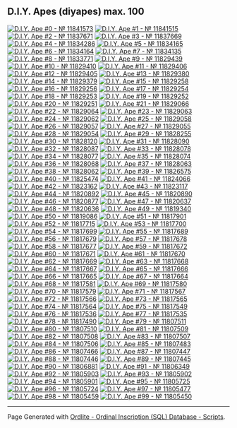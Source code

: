 ## D.I.Y. Apes (diyapes) max. 100

<a href="https://ordinals.com/inscription/60b5499a39f40d387fb2feff5b96b0f31759aefeaec7af84c0b3b8f88a652ce4i0" title="D.I.Y. Ape #0 - № 11841573"><img src="https://ordbase.github.io/num/11841573.png" alt="D.I.Y. Ape #0 - № 11841573"></a>
<a href="https://ordinals.com/inscription/72c4b485311fdbf176ac7832b0e8a35922278f86cf120aecefe1ad1ad3e9f122i0" title="D.I.Y. Ape #1 - № 11841515"><img src="https://ordbase.github.io/num/11841515.png" alt="D.I.Y. Ape #1 - № 11841515"></a>
<a href="https://ordinals.com/inscription/84165c2049c3a81ec2917f23e99181b861af588a75fb93d5b6f51fc2b75c64cei0" title="D.I.Y. Ape #2 - № 11837671"><img src="https://ordbase.github.io/num/11837671.png" alt="D.I.Y. Ape #2 - № 11837671"></a>
<a href="https://ordinals.com/inscription/91fbfa8e951776bc4f667b55dee4ab9844222e74e05a65455dbec7b60da83b04i0" title="D.I.Y. Ape #3 - № 11837669"><img src="https://ordbase.github.io/num/11837669.png" alt="D.I.Y. Ape #3 - № 11837669"></a>
<a href="https://ordinals.com/inscription/6f1dc04f8c56c292af27792ce04470f9d4e75a0632410f3d0c0b24f587ed0d39i0" title="D.I.Y. Ape #4 - № 11834286"><img src="https://ordbase.github.io/num/11834286.png" alt="D.I.Y. Ape #4 - № 11834286"></a>
<a href="https://ordinals.com/inscription/172fe4cf7cec2cc7134b47f3e49635e3bbdc6121a95da8dd6170955992b0a97ei0" title="D.I.Y. Ape #5 - № 11834165"><img src="https://ordbase.github.io/num/11834165.png" alt="D.I.Y. Ape #5 - № 11834165"></a>
<a href="https://ordinals.com/inscription/c7e29a677f8a5ee98ad6e355cf229cf6ec57a554da6ce7abd4a332c22014fa36i0" title="D.I.Y. Ape #6 - № 11834164"><img src="https://ordbase.github.io/num/11834164.png" alt="D.I.Y. Ape #6 - № 11834164"></a>
<a href="https://ordinals.com/inscription/dfd636aed9d2b0c532461472b6d51e8f96d5f35bd6fda83751412b1751db3f90i0" title="D.I.Y. Ape #7 - № 11834135"><img src="https://ordbase.github.io/num/11834135.png" alt="D.I.Y. Ape #7 - № 11834135"></a>
<a href="https://ordinals.com/inscription/b488ce91d6015f226058296399cedb57c070f24f8be5c85ff83707a3f8b2d6c7i0" title="D.I.Y. Ape #8 - № 11833771"><img src="https://ordbase.github.io/num/11833771.png" alt="D.I.Y. Ape #8 - № 11833771"></a>
<a href="https://ordinals.com/inscription/21912da3d733dbceac25336b0eeb94b3c5feb5ce7316c54ed7d6db8440eedd1ai0" title="D.I.Y. Ape #9 - № 11829439"><img src="https://ordbase.github.io/num/11829439.png" alt="D.I.Y. Ape #9 - № 11829439"></a>
<a href="https://ordinals.com/inscription/27f5c962d464c38e28449cb92377dd55a413898180570806940d0b7cc00de6f3i0" title="D.I.Y. Ape #10 - № 11829410"><img src="https://ordbase.github.io/num/11829410.png" alt="D.I.Y. Ape #10 - № 11829410"></a>
<a href="https://ordinals.com/inscription/c7c816b30c7e0e4cf909caefd93fc34d3a523bffc4535fd6c90943ea5e077478i0" title="D.I.Y. Ape #11 - № 11829406"><img src="https://ordbase.github.io/num/11829406.png" alt="D.I.Y. Ape #11 - № 11829406"></a>
<a href="https://ordinals.com/inscription/e6466bfb58cb0bd50f6fda94b45f8d39a0623c298fc6eaea97bd822698b88c1ei0" title="D.I.Y. Ape #12 - № 11829405"><img src="https://ordbase.github.io/num/11829405.png" alt="D.I.Y. Ape #12 - № 11829405"></a>
<a href="https://ordinals.com/inscription/a27c5f70bff1458ef21babde4f592f7564a5d40e0d32e85ec00cff7b5b2c1958i0" title="D.I.Y. Ape #13 - № 11829380"><img src="https://ordbase.github.io/num/11829380.png" alt="D.I.Y. Ape #13 - № 11829380"></a>
<a href="https://ordinals.com/inscription/5ae977c5f3b665a6dbed945d436efc2cb603da8392fe98ea7bce2df0fd4ba536i0" title="D.I.Y. Ape #14 - № 11829379"><img src="https://ordbase.github.io/num/11829379.png" alt="D.I.Y. Ape #14 - № 11829379"></a>
<a href="https://ordinals.com/inscription/e249541371ef7789b2ed8685f452fcb00b9bcd6fb059ddaab26dc18561f14ec6i0" title="D.I.Y. Ape #15 - № 11829258"><img src="https://ordbase.github.io/num/11829258.png" alt="D.I.Y. Ape #15 - № 11829258"></a>
<a href="https://ordinals.com/inscription/7da1a2410430347debba67b7bfc0e9b5677795c697ed3976a010500e860e7638i0" title="D.I.Y. Ape #16 - № 11829256"><img src="https://ordbase.github.io/num/11829256.png" alt="D.I.Y. Ape #16 - № 11829256"></a>
<a href="https://ordinals.com/inscription/150e7f85854b7c9f0697bd47d9c28c7c8dda9961fd90ae98249b1c658af1affbi0" title="D.I.Y. Ape #17 - № 11829254"><img src="https://ordbase.github.io/num/11829254.png" alt="D.I.Y. Ape #17 - № 11829254"></a>
<a href="https://ordinals.com/inscription/58e34424570f237da03411942a983369d42cd8ef32346fcea9a4c2b00983488fi0" title="D.I.Y. Ape #18 - № 11829253"><img src="https://ordbase.github.io/num/11829253.png" alt="D.I.Y. Ape #18 - № 11829253"></a>
<a href="https://ordinals.com/inscription/3e56c911667a8c0af9db122fc0fe8f5f1888f8a4f30d2f70303c7c0b8b2da961i0" title="D.I.Y. Ape #19 - № 11829252"><img src="https://ordbase.github.io/num/11829252.png" alt="D.I.Y. Ape #19 - № 11829252"></a>
<a href="https://ordinals.com/inscription/b954c87087c714187be558ee76f3ee544d83b956245613cc6ba84a9a4de8a22bi0" title="D.I.Y. Ape #20 - № 11829251"><img src="https://ordbase.github.io/num/11829251.png" alt="D.I.Y. Ape #20 - № 11829251"></a>
<a href="https://ordinals.com/inscription/7a9128b7a9396a2c6595957040de1252df1011b31382c60c3548371f9e8ee0e9i0" title="D.I.Y. Ape #21 - № 11829066"><img src="https://ordbase.github.io/num/11829066.png" alt="D.I.Y. Ape #21 - № 11829066"></a>
<a href="https://ordinals.com/inscription/27a62281cb343c74d7d9e1a69f1835a7219e67b04bceccd342d8571cf79ea5d2i0" title="D.I.Y. Ape #22 - № 11829064"><img src="https://ordbase.github.io/num/11829064.png" alt="D.I.Y. Ape #22 - № 11829064"></a>
<a href="https://ordinals.com/inscription/f1d50652afa8bd839320a1e2fe60d857921c3e9edb15a27a8293ce11907480a3i0" title="D.I.Y. Ape #23 - № 11829063"><img src="https://ordbase.github.io/num/11829063.png" alt="D.I.Y. Ape #23 - № 11829063"></a>
<a href="https://ordinals.com/inscription/2297709d57d68d3acdfa5a5b598b27fdc01444411ec7205caba52ced860a139fi0" title="D.I.Y. Ape #24 - № 11829062"><img src="https://ordbase.github.io/num/11829062.png" alt="D.I.Y. Ape #24 - № 11829062"></a>
<a href="https://ordinals.com/inscription/043ada06ab3e23cb37ec583714abaa3f4488f470434a500dca17e35ae629a824i0" title="D.I.Y. Ape #25 - № 11829058"><img src="https://ordbase.github.io/num/11829058.png" alt="D.I.Y. Ape #25 - № 11829058"></a>
<a href="https://ordinals.com/inscription/09457c3662f00c1d83f971a53d61768651574fd3422c012fb198836424c1731ci0" title="D.I.Y. Ape #26 - № 11829057"><img src="https://ordbase.github.io/num/11829057.png" alt="D.I.Y. Ape #26 - № 11829057"></a>
<a href="https://ordinals.com/inscription/3002d4eb17e9708ffbf8f0b05c9232c8d948bfb8c796d8bb1e82f2b8260fa708i0" title="D.I.Y. Ape #27 - № 11829055"><img src="https://ordbase.github.io/num/11829055.png" alt="D.I.Y. Ape #27 - № 11829055"></a>
<a href="https://ordinals.com/inscription/bbbd5cdebd5d450e937dfd4b3ccaeb5bfef91d58a4e6888b2eaefdcabc43fd1ei0" title="D.I.Y. Ape #28 - № 11829054"><img src="https://ordbase.github.io/num/11829054.png" alt="D.I.Y. Ape #28 - № 11829054"></a>
<a href="https://ordinals.com/inscription/e31e6fa403ab86bc9dbc125781dc9b4a929d76f57a7550f264649375f72be122i0" title="D.I.Y. Ape #29 - № 11828255"><img src="https://ordbase.github.io/num/11828255.png" alt="D.I.Y. Ape #29 - № 11828255"></a>
<a href="https://ordinals.com/inscription/5bb5b4bcb960d0bed70b16d0c319c5f6dd9675cbdc34a93382d6fe27f3ce2d5ci0" title="D.I.Y. Ape #30 - № 11828120"><img src="https://ordbase.github.io/num/11828120.png" alt="D.I.Y. Ape #30 - № 11828120"></a>
<a href="https://ordinals.com/inscription/b5db2c846b4ca5b5dfd2201f47c9dad2fd394895cab93e7528aedccabe18c7e5i0" title="D.I.Y. Ape #31 - № 11828090"><img src="https://ordbase.github.io/num/11828090.png" alt="D.I.Y. Ape #31 - № 11828090"></a>
<a href="https://ordinals.com/inscription/75b3ce2f6221258b5a97f0ae358bd81b6929afd361fecf2d7d0b5562cc5c85c0i0" title="D.I.Y. Ape #32 - № 11828087"><img src="https://ordbase.github.io/num/11828087.png" alt="D.I.Y. Ape #32 - № 11828087"></a>
<a href="https://ordinals.com/inscription/a8eff6642ba01e9ac9b8ea3cd7bec986383a665a1dc314b9e52be26d475a8a8di0" title="D.I.Y. Ape #33 - № 11828078"><img src="https://ordbase.github.io/num/11828078.png" alt="D.I.Y. Ape #33 - № 11828078"></a>
<a href="https://ordinals.com/inscription/53ad2a5d7cd93fc4e24c7ac6a407bb7cc085f47c7e513f7913e3f38de7a8c985i0" title="D.I.Y. Ape #34 - № 11828077"><img src="https://ordbase.github.io/num/11828077.png" alt="D.I.Y. Ape #34 - № 11828077"></a>
<a href="https://ordinals.com/inscription/bf08cfb78f6b2347d440b0a82a84d5e62ffd6d3bab250efa6ad821afdf72a572i0" title="D.I.Y. Ape #35 - № 11828074"><img src="https://ordbase.github.io/num/11828074.png" alt="D.I.Y. Ape #35 - № 11828074"></a>
<a href="https://ordinals.com/inscription/26f11d05730f553b58e328752f871000bb0b56f89fdeb630e08df77394e3923ai0" title="D.I.Y. Ape #36 - № 11828068"><img src="https://ordbase.github.io/num/11828068.png" alt="D.I.Y. Ape #36 - № 11828068"></a>
<a href="https://ordinals.com/inscription/7798df5aa4522ff27a56d88f88777525707cc2e69d128a26317cbb19c77c3512i0" title="D.I.Y. Ape #37 - № 11828063"><img src="https://ordbase.github.io/num/11828063.png" alt="D.I.Y. Ape #37 - № 11828063"></a>
<a href="https://ordinals.com/inscription/a2d3ca8f841e66fa848dc14a6316c271d9f49bdab972e62a110c6780b15c17b9i0" title="D.I.Y. Ape #38 - № 11828062"><img src="https://ordbase.github.io/num/11828062.png" alt="D.I.Y. Ape #38 - № 11828062"></a>
<a href="https://ordinals.com/inscription/f8a2544788dec78ed2f34180cb3ccff68ba809b59613d8a3fb860c5a9f8ce7c6i0" title="D.I.Y. Ape #39 - № 11826575"><img src="https://ordbase.github.io/num/11826575.png" alt="D.I.Y. Ape #39 - № 11826575"></a>
<a href="https://ordinals.com/inscription/d69fca7b32413999b120a22fe5ca09663399d66c6694bf64f6a819d693aad295i0" title="D.I.Y. Ape #40 - № 11825474"><img src="https://ordbase.github.io/num/11825474.png" alt="D.I.Y. Ape #40 - № 11825474"></a>
<a href="https://ordinals.com/inscription/6ea90b12dfc08806e91b3214484b0f2a6d0f0097196502e9aa0566c345816e36i0" title="D.I.Y. Ape #41 - № 11824066"><img src="https://ordbase.github.io/num/11824066.png" alt="D.I.Y. Ape #41 - № 11824066"></a>
<a href="https://ordinals.com/inscription/fab4c339a8b8b951f32c260853c34728405ebde040bef980147bf74934f25942i0" title="D.I.Y. Ape #42 - № 11823162"><img src="https://ordbase.github.io/num/11823162.png" alt="D.I.Y. Ape #42 - № 11823162"></a>
<a href="https://ordinals.com/inscription/68137a290f4031d6d07185b7a24c5ee01a0decdf7d25af131731b85f65029344i0" title="D.I.Y. Ape #43 - № 11823117"><img src="https://ordbase.github.io/num/11823117.png" alt="D.I.Y. Ape #43 - № 11823117"></a>
<a href="https://ordinals.com/inscription/c156bfd4d787f2920ef8477a15bfb8f2f9660f9830c00138c8c8f71bc7353436i0" title="D.I.Y. Ape #44 - № 11820892"><img src="https://ordbase.github.io/num/11820892.png" alt="D.I.Y. Ape #44 - № 11820892"></a>
<a href="https://ordinals.com/inscription/bbbe095e000a438494c051c706dd170c7a222fcbf07e557bb5208ce1fa68912fi0" title="D.I.Y. Ape #45 - № 11820890"><img src="https://ordbase.github.io/num/11820890.png" alt="D.I.Y. Ape #45 - № 11820890"></a>
<a href="https://ordinals.com/inscription/bc8919c95dfc7eccfb32448b363d3438aa32bd3f9c7e8c7fe33d1157a799aaafi0" title="D.I.Y. Ape #46 - № 11820877"><img src="https://ordbase.github.io/num/11820877.png" alt="D.I.Y. Ape #46 - № 11820877"></a>
<a href="https://ordinals.com/inscription/bd37a5e331696242366c4d64ea2f01800e0d4d63b56c29c0954a5ceffe6ed48ai0" title="D.I.Y. Ape #47 - № 11820637"><img src="https://ordbase.github.io/num/11820637.png" alt="D.I.Y. Ape #47 - № 11820637"></a>
<a href="https://ordinals.com/inscription/d0345301f899f3cf2067f6fae76a6be60dfb2398e067040f729b8d98c60fed88i0" title="D.I.Y. Ape #48 - № 11820636"><img src="https://ordbase.github.io/num/11820636.png" alt="D.I.Y. Ape #48 - № 11820636"></a>
<a href="https://ordinals.com/inscription/319612d817b5a64dbac68c862659b487238ac18beecfdf9cda318520b164298di0" title="D.I.Y. Ape #49 - № 11819340"><img src="https://ordbase.github.io/num/11819340.png" alt="D.I.Y. Ape #49 - № 11819340"></a>
<a href="https://ordinals.com/inscription/cd62fc663b78bf435af3f3bb4ce6cf7b1671de46e0f614740fff676bfcddb9abi0" title="D.I.Y. Ape #50 - № 11819086"><img src="https://ordbase.github.io/num/11819086.png" alt="D.I.Y. Ape #50 - № 11819086"></a>
<a href="https://ordinals.com/inscription/946abaf08383ede98c7faf512f529f58cd96188804d4a7886686325a440fba93i0" title="D.I.Y. Ape #51 - № 11817901"><img src="https://ordbase.github.io/num/11817901.png" alt="D.I.Y. Ape #51 - № 11817901"></a>
<a href="https://ordinals.com/inscription/03170e94e248230605128a61147604a878574f2920ca184bf65610be0d39f1d7i0" title="D.I.Y. Ape #52 - № 11817715"><img src="https://ordbase.github.io/num/11817715.png" alt="D.I.Y. Ape #52 - № 11817715"></a>
<a href="https://ordinals.com/inscription/775e6fec39819d6451e055400de53bb626700125cb624d71831f19fbf75fb584i0" title="D.I.Y. Ape #53 - № 11817700"><img src="https://ordbase.github.io/num/11817700.png" alt="D.I.Y. Ape #53 - № 11817700"></a>
<a href="https://ordinals.com/inscription/469ea8ee672f6529c01782bc5e2be450c44f927152ea33c1ed0c5145d118a984i0" title="D.I.Y. Ape #54 - № 11817699"><img src="https://ordbase.github.io/num/11817699.png" alt="D.I.Y. Ape #54 - № 11817699"></a>
<a href="https://ordinals.com/inscription/f16adaca0824a569c5ff0d52bda415ae8c9c871af1716954fd390610e5d46837i0" title="D.I.Y. Ape #55 - № 11817689"><img src="https://ordbase.github.io/num/11817689.png" alt="D.I.Y. Ape #55 - № 11817689"></a>
<a href="https://ordinals.com/inscription/f6dc879f0aa5112dce35ac6a818ec08ec84ca67b8f3c3b8efe6037c7273f01d0i0" title="D.I.Y. Ape #56 - № 11817679"><img src="https://ordbase.github.io/num/11817679.png" alt="D.I.Y. Ape #56 - № 11817679"></a>
<a href="https://ordinals.com/inscription/0b6c7fa482b912245c7fe214429bde74ca6b780a6036ca628d3895ae7a8439a9i0" title="D.I.Y. Ape #57 - № 11817678"><img src="https://ordbase.github.io/num/11817678.png" alt="D.I.Y. Ape #57 - № 11817678"></a>
<a href="https://ordinals.com/inscription/081485be7deb248bc86510d4393e43729927e55b22c4480a6cae47eeeda272aei0" title="D.I.Y. Ape #58 - № 11817677"><img src="https://ordbase.github.io/num/11817677.png" alt="D.I.Y. Ape #58 - № 11817677"></a>
<a href="https://ordinals.com/inscription/a742ca247feaed39afecb25e39cfa2e12d3a2fdaff5416a768e96829116549c1i0" title="D.I.Y. Ape #59 - № 11817672"><img src="https://ordbase.github.io/num/11817672.png" alt="D.I.Y. Ape #59 - № 11817672"></a>
<a href="https://ordinals.com/inscription/75e6efd2907461a6511fc1f19f4c54de8104187e0541ac9e67627eecb801b7bbi0" title="D.I.Y. Ape #60 - № 11817671"><img src="https://ordbase.github.io/num/11817671.png" alt="D.I.Y. Ape #60 - № 11817671"></a>
<a href="https://ordinals.com/inscription/336c6d7d91429fdee874163dcabbccc196aefd6c01390011be527b626ad60387i0" title="D.I.Y. Ape #61 - № 11817670"><img src="https://ordbase.github.io/num/11817670.png" alt="D.I.Y. Ape #61 - № 11817670"></a>
<a href="https://ordinals.com/inscription/cf1ca5b42e2558d75662ce3f0a7248834d82618a4f938a0b64ff6fd1266c8154i0" title="D.I.Y. Ape #62 - № 11817669"><img src="https://ordbase.github.io/num/11817669.png" alt="D.I.Y. Ape #62 - № 11817669"></a>
<a href="https://ordinals.com/inscription/c810868ebba4771f4fc8bbbc66074d1c8c332bdaf6a64398f5085387ee22fa53i0" title="D.I.Y. Ape #63 - № 11817668"><img src="https://ordbase.github.io/num/11817668.png" alt="D.I.Y. Ape #63 - № 11817668"></a>
<a href="https://ordinals.com/inscription/ea7d2aa01b4ddf6f6300ff51556e3c0885ef2f3f3b14e7e39c902871d9a6f13ei0" title="D.I.Y. Ape #64 - № 11817667"><img src="https://ordbase.github.io/num/11817667.png" alt="D.I.Y. Ape #64 - № 11817667"></a>
<a href="https://ordinals.com/inscription/b6de1f29961598e46b63b48db2a0937d8cc65363c7e7ab07e0c358c781083730i0" title="D.I.Y. Ape #65 - № 11817666"><img src="https://ordbase.github.io/num/11817666.png" alt="D.I.Y. Ape #65 - № 11817666"></a>
<a href="https://ordinals.com/inscription/23ce5a3d10be51d597ac074d386a26355df12043998c0f81a4fee4201ec1422di0" title="D.I.Y. Ape #66 - № 11817665"><img src="https://ordbase.github.io/num/11817665.png" alt="D.I.Y. Ape #66 - № 11817665"></a>
<a href="https://ordinals.com/inscription/e1d18ac7df37e7f71f9a3e60f478a959de1848e52e899eba7d87ba4b1c58ef0ai0" title="D.I.Y. Ape #67 - № 11817664"><img src="https://ordbase.github.io/num/11817664.png" alt="D.I.Y. Ape #67 - № 11817664"></a>
<a href="https://ordinals.com/inscription/a06cb82e0d433029bceba97192b445080d46461b79eb3241f382a2f55bb2c172i0" title="D.I.Y. Ape #68 - № 11817581"><img src="https://ordbase.github.io/num/11817581.png" alt="D.I.Y. Ape #68 - № 11817581"></a>
<a href="https://ordinals.com/inscription/927aa7e02dcb64f9b47ed7c54c74ccee5cd1001f5cc86b177fb0f27316d34a20i0" title="D.I.Y. Ape #69 - № 11817580"><img src="https://ordbase.github.io/num/11817580.png" alt="D.I.Y. Ape #69 - № 11817580"></a>
<a href="https://ordinals.com/inscription/679d93bbaab62517cbb53f756368b8c5f8b47fa726a83cae0e634a78d88526bai0" title="D.I.Y. Ape #70 - № 11817579"><img src="https://ordbase.github.io/num/11817579.png" alt="D.I.Y. Ape #70 - № 11817579"></a>
<a href="https://ordinals.com/inscription/236f8ef89a1449ae281d0db6261eb5c164daebbf47df6b643bca6230672b2923i0" title="D.I.Y. Ape #71 - № 11817567"><img src="https://ordbase.github.io/num/11817567.png" alt="D.I.Y. Ape #71 - № 11817567"></a>
<a href="https://ordinals.com/inscription/95fdd17db46b389cac8cf175bfd5f9797c7782e8d13d3c73d6ea7ca8d851171di0" title="D.I.Y. Ape #72 - № 11817566"><img src="https://ordbase.github.io/num/11817566.png" alt="D.I.Y. Ape #72 - № 11817566"></a>
<a href="https://ordinals.com/inscription/9f19f2a7e645964d27c3f0725d7dd730319575755866d1c0ccb923b703b32cffi0" title="D.I.Y. Ape #73 - № 11817565"><img src="https://ordbase.github.io/num/11817565.png" alt="D.I.Y. Ape #73 - № 11817565"></a>
<a href="https://ordinals.com/inscription/13aaece50e84f33480546c65717538c03721f2fbbca39c65daa6c45f3a6117fei0" title="D.I.Y. Ape #74 - № 11817564"><img src="https://ordbase.github.io/num/11817564.png" alt="D.I.Y. Ape #74 - № 11817564"></a>
<a href="https://ordinals.com/inscription/e4a6c3463216c0dfa2156e9bef2b968325c44a9529e9e08785f11e10cf206968i0" title="D.I.Y. Ape #75 - № 11817549"><img src="https://ordbase.github.io/num/11817549.png" alt="D.I.Y. Ape #75 - № 11817549"></a>
<a href="https://ordinals.com/inscription/3a7d0e0ee924d4b670e9a639516c7867b322a230a1284510cc5ac5605f6d0c15i0" title="D.I.Y. Ape #76 - № 11817536"><img src="https://ordbase.github.io/num/11817536.png" alt="D.I.Y. Ape #76 - № 11817536"></a>
<a href="https://ordinals.com/inscription/97beddd8f6715ceeba7c634883d4e698ee9404ea4b55af6163f2c223243b58f0i0" title="D.I.Y. Ape #77 - № 11817535"><img src="https://ordbase.github.io/num/11817535.png" alt="D.I.Y. Ape #77 - № 11817535"></a>
<a href="https://ordinals.com/inscription/433d08a034e46132279e7f8181c790134f72cde01fc26c85dbe47898fe8e6aebi0" title="D.I.Y. Ape #78 - № 11817490"><img src="https://ordbase.github.io/num/11817490.png" alt="D.I.Y. Ape #78 - № 11817490"></a>
<a href="https://ordinals.com/inscription/a729ec1da818bb65a65e3262addecc263a8ecb8cc72a3d6241ecd098b834cbdbi0" title="D.I.Y. Ape #79 - № 11807511"><img src="https://ordbase.github.io/num/11807511.png" alt="D.I.Y. Ape #79 - № 11807511"></a>
<a href="https://ordinals.com/inscription/5bd7484436f0aa252287200d7bf751d0826326211cff3aebde3e917eb9a842b6i0" title="D.I.Y. Ape #80 - № 11807510"><img src="https://ordbase.github.io/num/11807510.png" alt="D.I.Y. Ape #80 - № 11807510"></a>
<a href="https://ordinals.com/inscription/afc2acf61d62d2c6b9aa25162e117d14f4fa085575e546273ede4602c2c631b1i0" title="D.I.Y. Ape #81 - № 11807509"><img src="https://ordbase.github.io/num/11807509.png" alt="D.I.Y. Ape #81 - № 11807509"></a>
<a href="https://ordinals.com/inscription/2b81999303779ac465bdd82b524bcc2cc26a1f870600513c670f07329ec44c66i0" title="D.I.Y. Ape #82 - № 11807508"><img src="https://ordbase.github.io/num/11807508.png" alt="D.I.Y. Ape #82 - № 11807508"></a>
<a href="https://ordinals.com/inscription/2dbaaaf67d9f64aa4608c7110f1ec910b3b002a621f02ebc614139c46a54bc64i0" title="D.I.Y. Ape #83 - № 11807507"><img src="https://ordbase.github.io/num/11807507.png" alt="D.I.Y. Ape #83 - № 11807507"></a>
<a href="https://ordinals.com/inscription/09f56c58a99b272e70a5c25d68bc8acfecef2308897b6f9a75278425b4d10d32i0" title="D.I.Y. Ape #84 - № 11807506"><img src="https://ordbase.github.io/num/11807506.png" alt="D.I.Y. Ape #84 - № 11807506"></a>
<a href="https://ordinals.com/inscription/a6570912e552dde780e5d578fce2f92d7ff8dca31de7228660d8c2976d6379c6i0" title="D.I.Y. Ape #85 - № 11807483"><img src="https://ordbase.github.io/num/11807483.png" alt="D.I.Y. Ape #85 - № 11807483"></a>
<a href="https://ordinals.com/inscription/c07c200bc0ae8481890d862b2ad95c5935f9907e91d8ca56fa8301ecb129b663i0" title="D.I.Y. Ape #86 - № 11807466"><img src="https://ordbase.github.io/num/11807466.png" alt="D.I.Y. Ape #86 - № 11807466"></a>
<a href="https://ordinals.com/inscription/0ede1d2ba4228a608481895d26d44111dd6d6c37929b427a593ebc1695cd341di0" title="D.I.Y. Ape #87 - № 11807447"><img src="https://ordbase.github.io/num/11807447.png" alt="D.I.Y. Ape #87 - № 11807447"></a>
<a href="https://ordinals.com/inscription/b6f61373326ff018b49e37340016203ccd20b1eb538bfbc841521689c33c294ei0" title="D.I.Y. Ape #88 - № 11807446"><img src="https://ordbase.github.io/num/11807446.png" alt="D.I.Y. Ape #88 - № 11807446"></a>
<a href="https://ordinals.com/inscription/f691af019090c92fc4ad888948cae62d36f98a11ddf73cfb19cdd2358a94fc4fi0" title="D.I.Y. Ape #89 - № 11807445"><img src="https://ordbase.github.io/num/11807445.png" alt="D.I.Y. Ape #89 - № 11807445"></a>
<a href="https://ordinals.com/inscription/69ad3af662307826cacbf9e3fa75ab5e64861149bd930482b8d0717057312be7i0" title="D.I.Y. Ape #90 - № 11806881"><img src="https://ordbase.github.io/num/11806881.png" alt="D.I.Y. Ape #90 - № 11806881"></a>
<a href="https://ordinals.com/inscription/292699e9626e783339404d957c3c467ecd40c78d2886836c2738152bcdf6a3f6i0" title="D.I.Y. Ape #91 - № 11806349"><img src="https://ordbase.github.io/num/11806349.png" alt="D.I.Y. Ape #91 - № 11806349"></a>
<a href="https://ordinals.com/inscription/8320d829a504399f131c96d6010d423f35f2a6c8dcf07c99920fe4570f0b9bd4i0" title="D.I.Y. Ape #92 - № 11805903"><img src="https://ordbase.github.io/num/11805903.png" alt="D.I.Y. Ape #92 - № 11805903"></a>
<a href="https://ordinals.com/inscription/6aaf041364fb43960d608d0d078729a21872d801daf1dff7bae437e570a9a8c2i0" title="D.I.Y. Ape #93 - № 11805902"><img src="https://ordbase.github.io/num/11805902.png" alt="D.I.Y. Ape #93 - № 11805902"></a>
<a href="https://ordinals.com/inscription/71130b60286aec50323bcf2b65df0c00b52ec7fdf85ee0d5375a5324e3b40a1bi0" title="D.I.Y. Ape #94 - № 11805901"><img src="https://ordbase.github.io/num/11805901.png" alt="D.I.Y. Ape #94 - № 11805901"></a>
<a href="https://ordinals.com/inscription/bd9f7f99ac34dbb4d5a4eaac3017f223786c4c7c8b8fe31ae8b6726c69a62816i0" title="D.I.Y. Ape #95 - № 11805725"><img src="https://ordbase.github.io/num/11805725.png" alt="D.I.Y. Ape #95 - № 11805725"></a>
<a href="https://ordinals.com/inscription/2fb70c107e012e0cbc76196edf2bf9f98552262b6021879eb0956d6a563f038di0" title="D.I.Y. Ape #96 - № 11805724"><img src="https://ordbase.github.io/num/11805724.png" alt="D.I.Y. Ape #96 - № 11805724"></a>
<a href="https://ordinals.com/inscription/2cbb29c3d5a54d0c0fcf2098264749a1014f4c3c523d5d726bdb67c1e30ffb1di0" title="D.I.Y. Ape #97 - № 11805477"><img src="https://ordbase.github.io/num/11805477.png" alt="D.I.Y. Ape #97 - № 11805477"></a>
<a href="https://ordinals.com/inscription/880226bb772524e66f41f853991bbb0ca5ed44d912a5bc6c6432f70f4823f8c5i0" title="D.I.Y. Ape #98 - № 11805459"><img src="https://ordbase.github.io/num/11805459.png" alt="D.I.Y. Ape #98 - № 11805459"></a>
<a href="https://ordinals.com/inscription/7e37a6d2f2e71cc5b9e158c9f5ff2ddc835f6bacfaf3d814afc8e4118ca684a2i0" title="D.I.Y. Ape #99 - № 11805450"><img src="https://ordbase.github.io/num/11805450.png" alt="D.I.Y. Ape #99 - № 11805450"></a>

---
  
Page Generated with [Ordlite - Ordinal Inscription (SQL) Database - Scripts](https://github.com/ordbase/ordbase/tree/master/ordlite).  
